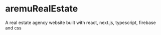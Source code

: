 # aremuRealEstate
A real estate agency website built with react, next.js, typescript, firebase and css
